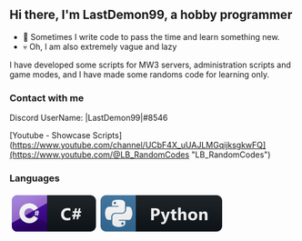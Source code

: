 ## Hi there, I'm LastDemon99, a hobby programmer

- 👻 Sometimes I write code to pass the time and learn something new.
- 💀 Oh, I am also extremely vague and lazy

I have developed some scripts for MW3 servers, administration scripts and game modes, and I have made some randoms code for learning only.

### Contact with me
Discord UserName: |LastDemon99|#8546

[Youtube - Showcase Scripts](https://www.youtube.com/channel/UCbF4X_uUAJLMGqijksgkwFQ](https://www.youtube.com/@LB_RandomCodes "LB_RandomCodes")

### Languages
<p align="left">
 <img src="https://raw.githubusercontent.com/8bithemant/8bithemant/master/svg/dev/languages/csharp.svg"alt="Twitter" style="vertical-align:top; margin:4px"><img src="https://raw.githubusercontent.com/8bithemant/8bithemant/master/svg/dev/languages/python.svg" alt="Twitter" style="vertical-align:top; margin:4px">
</p>
